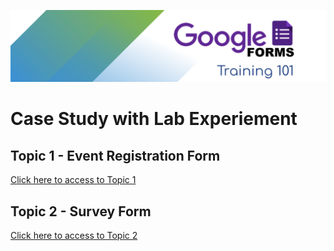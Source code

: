 ![title](/images/title1.png)

# Case Study with Lab Experiement

## Topic 1 - Event Registration Form

[Click here to access to Topic 1](./topic-1.md)

## Topic 2 - Survey Form

[Click here to access to Topic 2](./topic-2.md)


